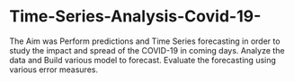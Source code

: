 # Time-Series-Analysis-Covid-19-
The Aim was Perform predictions and Time Series forecasting in order to study the impact and spread of the COVID-19 in coming days. 
Analyze the data and Build various model to forecast. 
Evaluate the forecasting using various error measures.
